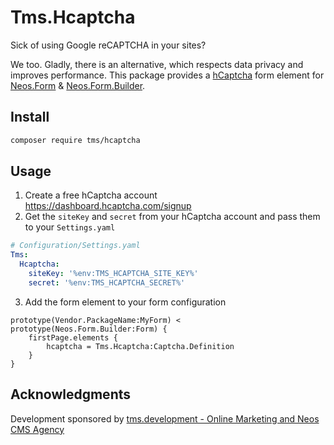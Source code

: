 # Tms.Hcaptcha

Sick of using Google reCAPTCHA in your sites?

We too. Gladly, there is an alternative, which respects data privacy and improves performance.
This package provides a [hCaptcha](https://www.hcaptcha.com/) form element for [Neos.Form](https://github.com/neos/form) & [Neos.Form.Builder](https://github.com/neos/form-builder).

## Install

```bash
composer require tms/hcaptcha
```

## Usage

1. Create a free hCaptcha account https://dashboard.hcaptcha.com/signup
2. Get the `siteKey` and `secret` from your hCaptcha account and pass them to your `Settings.yaml`

```yaml
# Configuration/Settings.yaml
Tms:
  Hcaptcha:
    siteKey: '%env:TMS_HCAPTCHA_SITE_KEY%'
    secret: '%env:TMS_HCAPTCHA_SECRET%'
```

3. Add the form element to your form configuration

```
prototype(Vendor.PackageName:MyForm) < prototype(Neos.Form.Builder:Form) {
    firstPage.elements {
        hcaptcha = Tms.Hcaptcha:Captcha.Definition
    }
}
```

## Acknowledgments

Development sponsored by [tms.development - Online Marketing and Neos CMS Agency](https://www.tms-development.de/)
